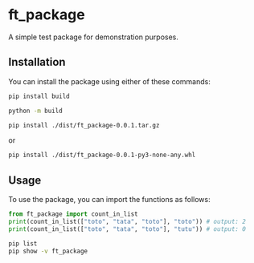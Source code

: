 # ft_package

A simple test package for demonstration purposes.

## Installation

You can install the package using either of these commands:

```bash
pip install build
```

```bash	
python -m build
```

```bash
pip install ./dist/ft_package-0.0.1.tar.gz
```
or
```bash
pip install ./dist/ft_package-0.0.1-py3-none-any.whl
```

## Usage

To use the package, you can import the functions as follows:
```python
from ft_package import count_in_list
print(count_in_list(["toto", "tata", "toto"], "toto")) # output: 2
print(count_in_list(["toto", "tata", "toto"], "tutu")) # output: 0
```

```bash
pip list
pip show -v ft_package
```
